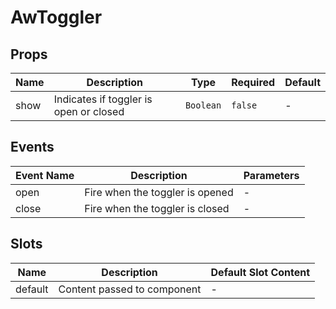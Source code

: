 # AwToggler

## Props

<!-- @vuese:AwToggler:props:start -->
|Name|Description|Type|Required|Default|
|---|---|---|---|---|
|show|Indicates if toggler is open or closed|`Boolean`|`false`|-|

<!-- @vuese:AwToggler:props:end -->


## Events

<!-- @vuese:AwToggler:events:start -->
|Event Name|Description|Parameters|
|---|---|---|
|open|Fire when the toggler is opened|-|
|close|Fire when the toggler is closed|-|

<!-- @vuese:AwToggler:events:end -->


## Slots

<!-- @vuese:AwToggler:slots:start -->
|Name|Description|Default Slot Content|
|---|---|---|
|default|Content passed to component|-|

<!-- @vuese:AwToggler:slots:end -->


